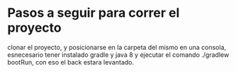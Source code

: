 # Pasos a seguir para correr el proyecto


clonar el proyecto, y posicionarse en la carpeta del mismo en una consola, esnecesario tener instalado gradle y java 8
y  ejecutar el comando ./gradlew bootRun, con eso el back estara levantado.

